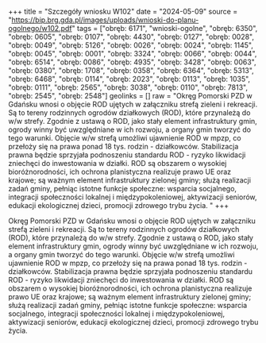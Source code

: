 +++
title = "Szczegóły wniosku W102"
date = "2024-05-09"
source = "https://bip.brg.gda.pl/images/uploads/wnioski-do-planu-ogolnego/w102.pdf"
tags = ["obręb: 6171", "wnioski-ogolne", "obręb: 6350", "obręb: 0605", "obręb: 0107", "obręb: 4430", "obręb: 0127", "obręb: 0028", "obręb: 0049", "obręb: 5126", "obręb: 0026", "obręb: 0024", "obręb: 1145", "obręb: 0045", "obręb: 0001", "obręb: 3324", "obręb: 0066", "obręb: 0044", "obręb: 6514", "obręb: 0086", "obręb: 4935", "obręb: 3428", "obręb: 0063", "obręb: 0380", "obręb: 1708", "obręb: 0358", "obręb: 6364", "obręb: 5313", "obręb: 6468", "obręb: 0114", "obręb: 2023", "obręb: 0113", "obręb: 1035", "obręb: 0111", "obręb: 2565", "obręb: 3038", "obręb: 0110", "obręb: 7813", "obręb: 2545", "obręb: 2548"]
geolinks = []
raw = "Okręg Pomorski PZD w Gdańsku wnosi o objęcie ROD ujętych w załączniku strefą zieleni i rekreacji. Są to tereny rodzinnych ogrodów działkowych (ROD), które przynależą do w/w strefy. Zgodnie z ustawą o ROD, jako stały element infrastruktury gmin, ogrody winny być uwzględniane w ich rozwoju, a organy gmin tworzyć do tego warunki. Objęcie w/w strefą umożliwi ujawnienie ROD w mpzp, co przełoży się na prawa ponad 18 tys. rodzin - działkowców. Stabilizacja prawna będzie sprzyjała podnoszeniu standardu ROD - ryzyko likwidacji zniechęci do inwestowania w działki. ROD są obszarem o wysokiej bioróżnorodności, ich ochrona planistyczna realizuje prawo UE oraz krajowe; są ważnym element infrastruktury zielonej gminy; służą realizacji zadań gminy, pełniąc istotne funkcje społeczne: wsparcia socjalnego, integracji społeczności lokalnej i międzypokoleniowej, aktywizacji seniorów, edukacji ekologicznej dzieci, promocji zdrowego trybu życia. "
+++

Okręg Pomorski PZD w Gdańsku wnosi o objęcie ROD ujętych w załączniku strefą zieleni i rekreacji.
Są to tereny rodzinnych ogrodów działkowych (ROD), które przynależą do w/w strefy. Zgodnie z ustawą o ROD,
jako stały element infrastruktury gmin, ogrody winny być uwzględniane w ich rozwoju, a organy gmin tworzyć do
tego warunki. Objęcie w/w strefą umożliwi ujawnienie ROD w mpzp, co przełoży się na prawa ponad 18 tys.
rodzin - działkowców. Stabilizacja prawna będzie sprzyjała podnoszeniu standardu ROD - ryzyko likwidacji
zniechęci do inwestowania w działki. ROD są obszarem o wysokiej bioróżnorodności, ich ochrona planistyczna
realizuje prawo UE oraz krajowe; są ważnym element infrastruktury zielonej gminy; służą realizacji zadań gminy,
pełniąc istotne funkcje społeczne: wsparcia socjalnego, integracji społeczności lokalnej i międzypokoleniowej,
aktywizacji seniorów, edukacji ekologicznej dzieci, promocji zdrowego trybu życia.



